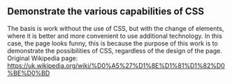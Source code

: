 ## Demonstrate the various capabilities of CSS
The basis is work without the use of CSS, but with the change of elements, where it is better and more convenient to use additional technology. In this case, the page looks funny, this is because the purpose of this work is to demonstrate the possibilities of CSS, regardless of the design of the page.
<br>Original Wikipedia page: https://uk.wikipedia.org/wiki/%D0%A5%27%D1%8E%D1%81%D1%82%D0%BE%D0%BD
